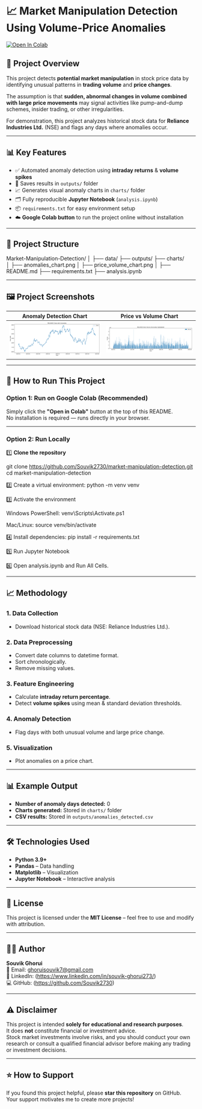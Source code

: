 # 📈 Market Manipulation Detection Using Volume-Price Anomalies

[![Open In Colab](https://colab.research.google.com/assets/colab-badge.svg)](https://colab.research.google.com/github/Souvik2730/market-manipulation-detection/blob/main/analysis.ipynb)

## 📝 Project Overview
This project detects **potential market manipulation** in stock price data by identifying unusual patterns in **trading volume** and **price changes**.

The assumption is that **sudden, abnormal changes in volume combined with large price movements** may signal activities like pump-and-dump schemes, insider trading, or other irregularities.

For demonstration, this project analyzes historical stock data for **Reliance Industries Ltd.** (NSE) and flags any days where anomalies occur.

---

## 📊 Key Features
- ✅ Automated anomaly detection using **intraday returns** & **volume spikes**
- 📂 Saves results in `outputs/` folder
- 📈 Generates visual anomaly charts in `charts/` folder
- 🗂️ Fully reproducible **Jupyter Notebook** (`analysis.ipynb`)
- 📦 `requirements.txt` for easy environment setup
- ☁️ **Google Colab button** to run the project online without installation

---

## 📂 Project Structure

Market-Manipulation-Detection/
│
├── data/
├── outputs/
├── charts/                
│   ├── anomalies_chart.png
│   ├── price_volume_chart.png
│
├── README.md
├── requirements.txt
├── analysis.ipynb

---

## 🖼 Project Screenshots
| Anomaly Detection Chart | Price vs Volume Chart |
|-------------------------|-----------------------|
| ![Anomalies Chart](charts/price_anomalies.png) | ![Price Volume Chart](charts/volume_anomalies.png) |

---

## 🚀 How to Run This Project

### **Option 1: Run on Google Colab (Recommended)**
Simply click the **"Open in Colab"** button at the top of this README.  
No installation is required — runs directly in your browser.

---

### **Option 2: Run Locally**

1️⃣ **Clone the repository**  

git clone https://github.com/Souvik2730/market-manipulation-detection.git
cd market-manipulation-detection

2️⃣ Create a virtual environment: 
python -m venv venv

3️⃣ Activate the environment

Windows PowerShell:
venv\Scripts\Activate.ps1

Mac/Linux:
source venv/bin/activate

4️⃣ Install dependencies: 
pip install -r requirements.txt

5️⃣ Run Jupyter Notebook

6️⃣ Open analysis.ipynb and Run All Cells.

---

## 📈 Methodology

### 1. Data Collection
- Download historical stock data (NSE: Reliance Industries Ltd.).

### 2. Data Preprocessing
- Convert date columns to datetime format.
- Sort chronologically.
- Remove missing values.

### 3. Feature Engineering
- Calculate **intraday return percentage**.
- Detect **volume spikes** using mean & standard deviation thresholds.

### 4. Anomaly Detection
- Flag days with both unusual volume and large price change.

### 5. Visualization
- Plot anomalies on a price chart.

---

## 📊 Example Output
- **Number of anomaly days detected:** 0  
- **Charts generated:** Stored in `charts/` folder  
- **CSV results:** Stored in `outputs/anomalies_detected.csv`

---

## 🛠️ Technologies Used
- **Python 3.9+**
- **Pandas** – Data handling
- **Matplotlib** – Visualization
- **Jupyter Notebook** – Interactive analysis

---

## 📜 License
This project is licensed under the **MIT License** – feel free to use and modify with attribution.

---

## 🙋‍♂️ Author
**Souvik Ghorui**  
📧 Email: ghoruisouvik7@gmail.com  
🔗 LinkedIn: (https://www.linkedin.com/in/souvik-ghorui273/)  
💻 GitHub: (https://github.com/Souvik2730)  

---

## ⚠️ Disclaimer
This project is intended **solely for educational and research purposes**.  
It does **not** constitute financial or investment advice.  
Stock market investments involve risks, and you should conduct your own research or consult a qualified financial advisor before making any trading or investment decisions.

---

## ⭐ How to Support
If you found this project helpful, please **star this repository** on GitHub.  
Your support motivates me to create more projects!



